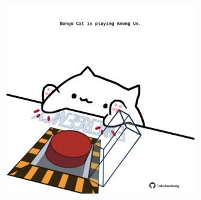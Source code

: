 <!-- built at 31/03/2025, 06:00:30 UTC -->
<p align="center">
  <img width="500" height="500" src="./ReadmeImage.svg">
</p>
